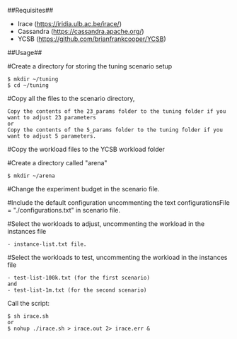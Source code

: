 ##Requisites##
- Irace (https://iridia.ulb.ac.be/irace/)
- Cassandra (https://cassandra.apache.org/)
- YCSB (https://github.com/brianfrankcooper/YCSB)


##Usage##

#Create a directory for storing the tuning scenario setup

    $ mkdir ~/tuning
    $ cd ~/tuning

#Copy all the files to the scenario directory, 

    Copy the contents of the 23_params folder to the tuning folder if you want to adjust 23 parameters
    or
    Copy the contents of the 5_params folder to the tuning folder if you want to adjust 5 parameters.

#Copy the workload files to the YCSB workload folder

#Create a directory called "arena"

    $ mkdir ~/arena

#Change the experiment budget in the scenario file.

#Include the default configuration uncommenting the text configurationsFile = "./configurations.txt" in scenario file.

#Select the workloads to adjust, uncommenting the workload in the instances file 

    - instance-list.txt file.

#Select the workloads to test, uncommenting the workload in the instances file  

    - test-list-100k.txt (for the first scenario)
    and
    - test-list-1m.txt (for the second scenario)

Call the script:

    $ sh irace.sh
    or
    $ nohup ./irace.sh > irace.out 2> irace.err &

